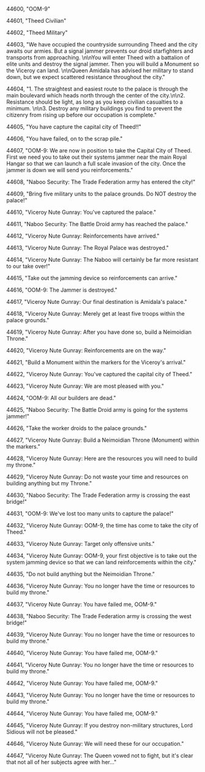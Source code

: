 ﻿44600, "OOM-9"

44601, "Theed Civilian"

44602, "Theed Military"

44603, "We have occupied the countryside surrounding Theed and the city awaits our armies.  But a signal jammer prevents our droid starfighters and transports from approaching. \n\nYou will enter Theed with a battalion of elite units and destroy the signal jammer.  Then you will build a Monument so the Viceroy can land. \n\nQueen Amidala has advised her military to stand down, but we expect scattered resistance throughout the city."

44604, "1. The straightest and easiest route to the palace is through the main boulevard which heads north through the center of the city.\n\n2. Resistance should be light, as long as you keep civilian casualties to a minimum. \n\n3. Destroy any military buildings you find to prevent the citizenry from rising up before our occupation is complete."

44605, "You have capture the capital city of Theed!!"

44606, "You have failed, on to the scrap pile."

44607, "OOM-9:  We are now in position to take the Capital City of Theed.  First we need you to take out their systems jammer near the main Royal Hangar so that we can launch a full scale invasion of the city.  Once the jammer is down we will send you reinforcements."

44608, "Naboo Security: The Trade Federation army has entered the city!"

44609, "Bring five military units to the palace grounds.  Do NOT destroy the palace!"

44610, "Viceroy Nute Gunray: You've captured the palace."

44611, "Naboo Security: The Battle Droid army has reached the palace."

44612, "Viceroy Nute Gunray: Reinforcements have arrived."

44613, "Viceroy Nute Gunray: The Royal Palace was destroyed."

44614, "Viceroy Nute Gunray: The Naboo will certainly be far more resistant to our take over!"

44615, "Take out the jamming device so reinforcements can arrive."

44616, "OOM-9: The Jammer is destroyed."

44617, "Viceroy Nute Gunray: Our final destination is Amidala's palace."

44618, "Viceroy Nute Gunray: Merely get at least five troops within the palace grounds."

44619, "Viceroy Nute Gunray: After you have done so, build a Neimoidian Throne."

44620, "Viceroy Nute Gunray: Reinforcements are on the way."

44621, "Build a Monument within the markers for the Viceroy's arrival."

44622, "Viceroy Nute Gunray: You've captured the capital city of Theed."

44623, "Viceroy Nute Gunray: We are most pleased with you."

44624, "OOM-9: All our builders are dead."

44625, "Naboo Security: The Battle Droid army is going for the systems jammer!"

44626, "Take the worker droids to the palace grounds."

44627, "Viceroy Nute Gunray: Build a Neimoidian Throne (Monument) within the markers."

44628, "Viceroy Nute Gunray: Here are the resources you will need to build my throne."

44629, "Viceroy Nute Gunray: Do not waste your time and resources on building anything but my Throne."

44630, "Naboo Security: The Trade Federation army is crossing the east bridge!"

44631, "OOM-9: We've lost too many units to capture the palace!"

44632, "Viceroy Nute Gunray: OOM-9, the time has come to take the city of Theed."

44633, "Viceroy Nute Gunray: Target only offensive units."

44634, "Viceroy Nute Gunray: OOM-9, your first objective is to take out the system jamming device so that we can land reinforcements within the city."

44635, "Do not build anything but the Neimoidian Throne."

44636, "Viceroy Nute Gunray: You no longer have the time or resources to build my throne."

44637, "Viceroy Nute Gunray: You have failed me, OOM-9."

44638, "Naboo Security: The Trade Federation army is crossing the west bridge!"

44639, "Viceroy Nute Gunray: You no longer have the time or resources to build my throne."

44640, "Viceroy Nute Gunray: You have failed me, OOM-9."

44641, "Viceroy Nute Gunray: You no longer have the time or resources to build my throne."

44642, "Viceroy Nute Gunray: You have failed me, OOM-9."

44643, "Viceroy Nute Gunray: You no longer have the time or resources to build my throne."

44644, "Viceroy Nute Gunray: You have failed me, OOM-9."

44645, "Viceroy Nute Gunray: If you destroy non-military structures, Lord Sidious will not be pleased."

44646, "Viceroy Nute Gunray: We will need these for our occupation."

44647, "Viceroy Nute Gunray: The Queen vowed not to fight, but it's clear that not all of her subjects agree with her..."

